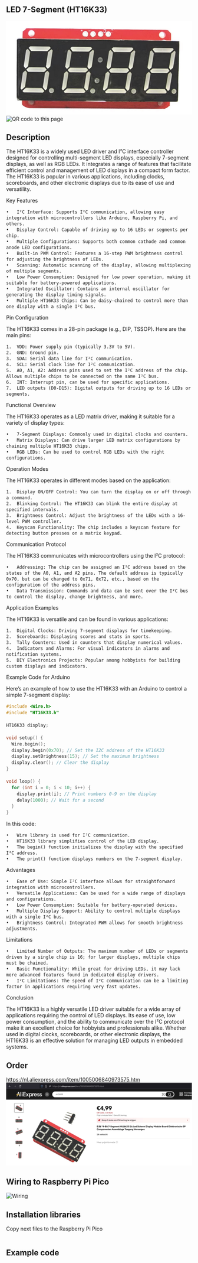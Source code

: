 ## LED 7-Segment (HT16K33)

<img src="HT16K33_Photo.jpg" alt="Photo of the component">
<img src="HT16K33_QR_code.jpg" alt="QR code to this page" width="80" height="80">

## Description
The HT16K33 is a widely used LED driver and I²C interface controller designed for controlling multi-segment LED displays, especially 7-segment displays, as well as RGB LEDs. It integrates a range of features that facilitate efficient control and management of LED displays in a compact form factor. The HT16K33 is popular in various applications, including clocks, scoreboards, and other electronic displays due to its ease of use and versatility.

Key Features

	•	I²C Interface: Supports I²C communication, allowing easy integration with microcontrollers like Arduino, Raspberry Pi, and others.
	•	Display Control: Capable of driving up to 16 LEDs or segments per chip.
	•	Multiple Configurations: Supports both common cathode and common anode LED configurations.
	•	Built-in PWM Control: Features a 16-step PWM brightness control for adjusting the brightness of LEDs.
	•	Scanning: Automatic scanning of the display, allowing multiplexing of multiple segments.
	•	Low Power Consumption: Designed for low power operation, making it suitable for battery-powered applications.
	•	Integrated Oscillator: Contains an internal oscillator for generating the display timing signals.
	•	Multiple HT16K33 Chips: Can be daisy-chained to control more than one display with a single I²C bus.

Pin Configuration

The HT16K33 comes in a 28-pin package (e.g., DIP, TSSOP). Here are the main pins:

	1.	VDD: Power supply pin (typically 3.3V to 5V).
	2.	GND: Ground pin.
	3.	SDA: Serial data line for I²C communication.
	4.	SCL: Serial clock line for I²C communication.
	5.	A0, A1, A2: Address pins used to set the I²C address of the chip. Allows multiple chips to be connected on the same I²C bus.
	6.	INT: Interrupt pin, can be used for specific applications.
	7.	LED outputs (D0-D15): Digital outputs for driving up to 16 LEDs or segments.

Functional Overview

The HT16K33 operates as a LED matrix driver, making it suitable for a variety of display types:

	•	7-Segment Displays: Commonly used in digital clocks and counters.
	•	Matrix Displays: Can drive larger LED matrix configurations by chaining multiple HT16K33 chips.
	•	RGB LEDs: Can be used to control RGB LEDs with the right configurations.

Operation Modes

The HT16K33 operates in different modes based on the application:

	1.	Display ON/OFF Control: You can turn the display on or off through a command.
	2.	Blinking Control: The HT16K33 can blink the entire display at specified intervals.
	3.	Brightness Control: Adjust the brightness of the LEDs with a 16-level PWM controller.
	4.	Keyscan Functionality: The chip includes a keyscan feature for detecting button presses on a matrix keypad.

Communication Protocol

The HT16K33 communicates with microcontrollers using the I²C protocol:

	•	Addressing: The chip can be assigned an I²C address based on the states of the A0, A1, and A2 pins. The default address is typically 0x70, but can be changed to 0x71, 0x72, etc., based on the configuration of the address pins.
	•	Data Transmission: Commands and data can be sent over the I²C bus to control the display, change brightness, and more.

Application Examples

The HT16K33 is versatile and can be found in various applications:

	1.	Digital Clocks: Driving 7-segment displays for timekeeping.
	2.	Scoreboards: Displaying scores and stats in sports.
	3.	Tally Counters: Used in counters that display numerical values.
	4.	Indicators and Alarms: For visual indicators in alarms and notification systems.
	5.	DIY Electronics Projects: Popular among hobbyists for building custom displays and indicators.

Example Code for Arduino

Here’s an example of how to use the HT16K33 with an Arduino to control a simple 7-segment display:

```cpp
#include <Wire.h>
#include "HT16K33.h"

HT16K33 display;

void setup() {
  Wire.begin();
  display.begin(0x70); // Set the I2C address of the HT16K33
  display.setBrightness(15); // Set the maximum brightness
  display.clear(); // Clear the display
}

void loop() {
  for (int i = 0; i < 10; i++) {
    display.print(i); // Print numbers 0-9 on the display
    delay(1000); // Wait for a second
  }
}
```

In this code:

	•	Wire library is used for I²C communication.
	•	HT16K33 library simplifies control of the LED display.
	•	The begin() function initializes the display with the specified I²C address.
	•	The print() function displays numbers on the 7-segment display.

Advantages

	•	Ease of Use: Simple I²C interface allows for straightforward integration with microcontrollers.
	•	Versatile Applications: Can be used for a wide range of displays and configurations.
	•	Low Power Consumption: Suitable for battery-operated devices.
	•	Multiple Display Support: Ability to control multiple displays with a single I²C bus.
	•	Brightness Control: Integrated PWM allows for smooth brightness adjustments.

Limitations

	•	Limited Number of Outputs: The maximum number of LEDs or segments driven by a single chip is 16; for larger displays, multiple chips must be chained.
	•	Basic Functionality: While great for driving LEDs, it may lack more advanced features found in dedicated display drivers.
	•	I²C Limitations: The speed of I²C communication can be a limiting factor in applications requiring very fast updates.

Conclusion

The HT16K33 is a highly versatile LED driver suitable for a wide array of applications requiring the control of LED displays. Its ease of use, low power consumption, and the ability to communicate over the I²C protocol make it an excellent choice for hobbyists and professionals alike. Whether used in digital clocks, scoreboards, or other electronic displays, the HT16K33 is an effective solution for managing LED outputs in embedded systems.

## Order
<a href="https://nl.aliexpress.com/item/1005006840973575.html">https://nl.aliexpress.com/item/1005006840973575.htm</a>
<img src="HT16K33_Order.jpg" alt="Photo of the Order">


## Wiring to Raspberry Pi Pico
<img src="HT16K33_Wiring.jpg" alt="Wiring" >

## Installation libraries
Copy next files to the Raspberry Pi Pico

```bash

```

## Example code
```python



```



